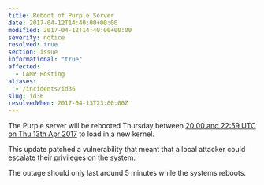 ```yaml
---
title: Reboot of Purple Server
date: 2017-04-12T14:40:00+00:00
modified: 2017-04-12T14:40:00+00:00
severity: notice
resolved: true
section: issue
informational: "true"
affected:
  - LAMP Hosting
aliases:
  - /incidents/id36
slug: id36
resolvedWhen: 2017-04-13T23:00:00Z
---
```


The Purple server will be rebooted Thursday between [20:00 and 22:59 UTC on Thu 13th Apr 2017](https://www.timeanddate.com/worldclock/fixedtime.html?iso=20170413T20&ah=3) to load in a new kernel.

This update patched a vulnerability that meant that a local attacker could escalate their privileges on the system.

The outage should only last around 5 minutes while the systems reboots.

